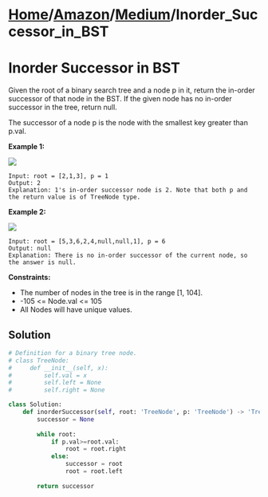 # [Home](./../..)/[Amazon](./..)/[Medium](./)/Inorder_Successor_in_BST
<h1>Inorder Successor in BST</h1>

<p>
Given the root of a binary search tree and a node p in it, return the in-order successor of that node in the BST. If the given node has no in-order successor in the tree, return null.

The successor of a node p is the node with the smallest key greater than p.val.

</p>

<b>Example 1:</b>

<img src="https://assets.leetcode.com/uploads/2019/01/23/285_example_1.PNG">

    Input: root = [2,1,3], p = 1
    Output: 2
    Explanation: 1's in-order successor node is 2. Note that both p and the return value is of TreeNode type.

<b>Example 2:</b>

<img src="https://assets.leetcode.com/uploads/2019/01/23/285_example_2.PNG">

    Input: root = [5,3,6,2,4,null,null,1], p = 6
    Output: null
    Explanation: There is no in-order successor of the current node, so the answer is null.
 
<b>Constraints:</b>

- The number of nodes in the tree is in the range [1, 104].
- -105 <= Node.val <= 105
- All Nodes will have unique values.

<h2>Solution</h2>

```python
# Definition for a binary tree node.
# class TreeNode:
#     def __init__(self, x):
#         self.val = x
#         self.left = None
#         self.right = None

class Solution:
    def inorderSuccessor(self, root: 'TreeNode', p: 'TreeNode') -> 'TreeNode':
        successor = None
        
        while root:
            if p.val>=root.val:
                root = root.right
            else:
                successor = root
                root = root.left
                
        return successor
```
